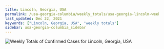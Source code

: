 ```yaml
---
title: Lincoln, Georgia, USA
permalink: /usa-georgia-columbia/weekly_totals/usa-georgia-lincoln-weekly_totals.html
last_updated: Dec 22, 2021
keywords: ["Lincoln, Georgia, USA", "weekly totals"]
sidebar: usa-georgia-columbia_sidebar
---
```


![Weekly Totals of Confirmed Cases for Lincoln, Georgia, USA](/covid_tracker/images/graphs/usa-georgia-lincoln-weekly_totals_graph.png)
